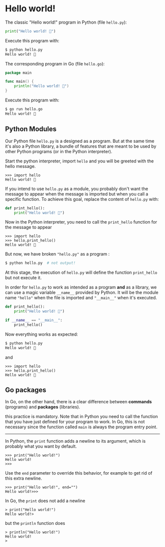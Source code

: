 Hello world!
================================================================================

The classic "Hello world!" program in Python (file `hello.py`):

```python
print("Hello world! 👋")
```

Execute this program with:

```bash
$ python hello.py
Hello world! 👋
```

The corresponding program in Go (file `hello.go`):

```go
package main

func main() {
    println("Hello world! 👋")
}
```

Execute this program with:

```bash
$ go run hello.go
Hello world! 👋
```


## Python Modules

Our Python file `hello.py` is a designed as a program. 
But at the same time it's also a Python library, a bundle of features 
that are meant to be used by other Python programs (or in the
Python interpreter).

Start the python interpreter, import `hello` and you will be greeted with 
the hello message.

```pycon
>>> import hello
Hello world! 👋
```

If you intend to use `hello.py` as a module, 
you probably don't want the message to appear when the message is imported 
but when you call a specific function.
To achieve this goal, replace the content of `hello.py` with:

```python
def print_hello():
    print("Hello world! 👋")
```

Now in the Python interpreter, you need to call the `print_hello` function
for the message to appear

```pycon
>>> import hello
>>> hello.print_hello()
Hello world! 👋
```

But now, we have broken `"hello.py"` as a program :

```bash
$ python hello.py  # not output!
```

At this stage, the execution of `hello.py` will
define the function `print_hello` but not execute it.

In order for `hello.py` to work as intended as a program **and** as a library,
we can use a magic variable `__name__` provided by Python. 
It will be the module name `"hello"` when the file is imported and
 `"__main__"` when it's executed.

```python
def print_hello():
    print("Hello world! 👋")

if __name__ == "__main__":
    print_hello()
```

Now everything works as expected:

```bash
$ python hello.py
Hello world! 👋
```

and

```pycon
>>> import hello
>>> hello.print_hello()
Hello world! 👋
```

## Go packages

In Go, on the other hand, there is a clear difference between **commands**
(programs) and **packages** (libraries).

this practice is mandatory. Note that in Python you need to call
the function that you have just defined for your program to work. In Go,
this is not necessary since the function called `main` is always the
program entry point.

--------------------------------------------------------------------------------

In Python, the `print` function adds a newline to its argument,
which is probably what you want by default.

```
>>> print("Hello world!")
Hello world!
>>>
```

Use the `end` parameter to override this behavior, for example to get rid of
this extra newline.

```
>>> print("Hello world!", end="")
Hello world!>>>
```

In Go, the `print` does not add a newline

```
> print("Hello world!")
Hello world!>
```

but the `println` function does  

```
> println("Hello world!")
Hello world!
>
```

